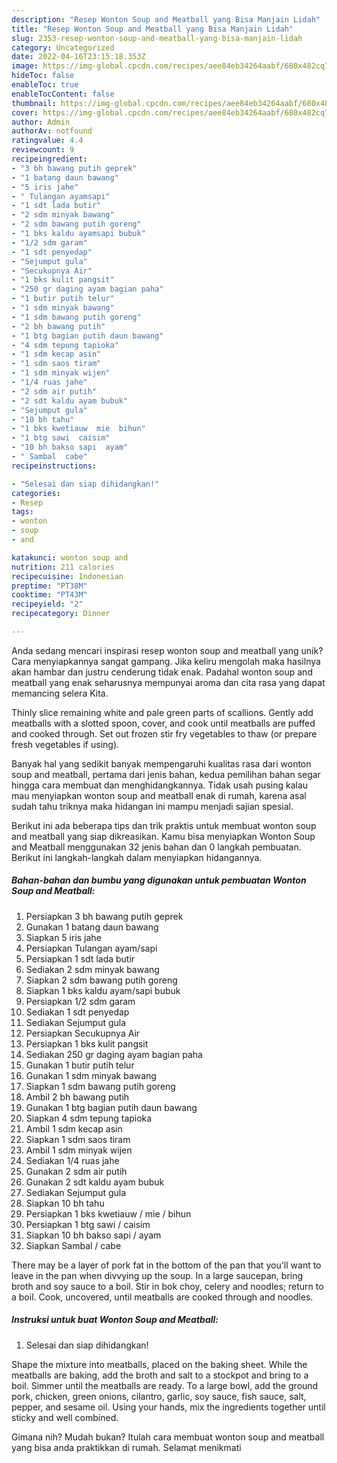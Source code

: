 ```yaml
---
description: "Resep Wonton Soup and Meatball yang Bisa Manjain Lidah"
title: "Resep Wonton Soup and Meatball yang Bisa Manjain Lidah"
slug: 2353-resep-wonton-soup-and-meatball-yang-bisa-manjain-lidah
category: Uncategorized
date: 2022-04-16T23:15:18.353Z
image: https://img-global.cpcdn.com/recipes/aee84eb34264aabf/680x482cq70/wonton-soup-and-meatball-foto-resep-utama.jpg
hideToc: false
enableToc: true
enableTocContent: false
thumbnail: https://img-global.cpcdn.com/recipes/aee84eb34264aabf/680x482cq70/wonton-soup-and-meatball-foto-resep-utama.jpg
cover: https://img-global.cpcdn.com/recipes/aee84eb34264aabf/680x482cq70/wonton-soup-and-meatball-foto-resep-utama.jpg
author: Admin
authorAv: notfound
ratingvalue: 4.4
reviewcount: 9
recipeingredient:
- "3 bh bawang putih geprek"
- "1 batang daun bawang"
- "5 iris jahe"
- " Tulangan ayamsapi"
- "1 sdt lada butir"
- "2 sdm minyak bawang"
- "2 sdm bawang putih goreng"
- "1 bks kaldu ayamsapi bubuk"
- "1/2 sdm garam"
- "1 sdt penyedap"
- "Sejumput gula"
- "Secukupnya Air"
- "1 bks kulit pangsit"
- "250 gr daging ayam bagian paha"
- "1 butir putih telur"
- "1 sdm minyak bawang"
- "1 sdm bawang putih goreng"
- "2 bh bawang putih"
- "1 btg bagian putih daun bawang"
- "4 sdm tepung tapioka"
- "1 sdm kecap asin"
- "1 sdm saos tiram"
- "1 sdm minyak wijen"
- "1/4 ruas jahe"
- "2 sdm air putih"
- "2 sdt kaldu ayam bubuk"
- "Sejumput gula"
- "10 bh tahu"
- "1 bks kwetiauw  mie  bihun"
- "1 btg sawi  caisim"
- "10 bh bakso sapi  ayam"
- " Sambal  cabe"
recipeinstructions:

- "Selesai dan siap dihidangkan!"
categories:
- Resep
tags:
- wonton
- soup
- and

katakunci: wonton soup and 
nutrition: 211 calories
recipecuisine: Indonesian
preptime: "PT38M"
cooktime: "PT43M"
recipeyield: "2"
recipecategory: Dinner

---
```





Anda sedang mencari inspirasi resep wonton soup and meatball yang unik? Cara menyiapkannya sangat gampang. Jika keliru mengolah maka hasilnya akan hambar dan justru cenderung tidak enak. Padahal wonton soup and meatball yang enak seharusnya mempunyai aroma dan cita rasa yang dapat memancing selera Kita.





Thinly slice remaining white and pale green parts of scallions. Gently add meatballs with a slotted spoon, cover, and cook until meatballs are puffed and cooked through. Set out frozen stir fry vegetables to thaw (or prepare fresh vegetables if using).

Banyak hal yang sedikit banyak mempengaruhi kualitas rasa dari wonton soup and meatball, pertama dari jenis bahan, kedua pemilihan bahan segar hingga cara membuat dan menghidangkannya. Tidak usah pusing kalau mau menyiapkan wonton soup and meatball enak di rumah, karena asal sudah tahu triknya maka hidangan ini mampu menjadi sajian spesial.






Berikut ini ada beberapa tips dan trik praktis untuk membuat wonton soup and meatball yang siap dikreasikan. Kamu bisa menyiapkan Wonton Soup and Meatball menggunakan 32 jenis bahan dan 0 langkah pembuatan. Berikut ini langkah-langkah dalam menyiapkan hidangannya.

<!--inarticleads1-->

##### Bahan-bahan dan bumbu yang digunakan untuk pembuatan Wonton Soup and Meatball:

1. Persiapkan 3 bh bawang putih geprek
1. Gunakan 1 batang daun bawang
1. Siapkan 5 iris jahe
1. Persiapkan  Tulangan ayam/sapi
1. Persiapkan 1 sdt lada butir
1. Sediakan 2 sdm minyak bawang
1. Siapkan 2 sdm bawang putih goreng
1. Siapkan 1 bks kaldu ayam/sapi bubuk
1. Persiapkan 1/2 sdm garam
1. Sediakan 1 sdt penyedap
1. Sediakan Sejumput gula
1. Persiapkan Secukupnya Air
1. Persiapkan 1 bks kulit pangsit
1. Sediakan 250 gr daging ayam bagian paha
1. Gunakan 1 butir putih telur
1. Gunakan 1 sdm minyak bawang
1. Siapkan 1 sdm bawang putih goreng
1. Ambil 2 bh bawang putih
1. Gunakan 1 btg bagian putih daun bawang
1. Siapkan 4 sdm tepung tapioka
1. Ambil 1 sdm kecap asin
1. Siapkan 1 sdm saos tiram
1. Ambil 1 sdm minyak wijen
1. Sediakan 1/4 ruas jahe
1. Gunakan 2 sdm air putih
1. Gunakan 2 sdt kaldu ayam bubuk
1. Sediakan Sejumput gula
1. Siapkan 10 bh tahu
1. Persiapkan 1 bks kwetiauw / mie / bihun
1. Persiapkan 1 btg sawi / caisim
1. Siapkan 10 bh bakso sapi / ayam
1. Siapkan  Sambal / cabe


There may be a layer of pork fat in the bottom of the pan that you&#39;ll want to leave in the pan when divvying up the soup. In a large saucepan, bring broth and soy sauce to a boil. Stir in bok choy, celery and noodles; return to a boil. Cook, uncovered, until meatballs are cooked through and noodles. 

<!--inarticleads2-->

##### Instruksi untuk buat Wonton Soup and Meatball:


1. Selesai dan siap dihidangkan!

Shape the mixture into meatballs, placed on the baking sheet. While the meatballs are baking, add the broth and salt to a stockpot and bring to a boil. Simmer until the meatballs are ready. To a large bowl, add the ground pork, chicken, green onions, cilantro, garlic, soy sauce, fish sauce, salt, pepper, and sesame oil. Using your hands, mix the ingredients together until sticky and well combined. 

Gimana nih? Mudah bukan? Itulah cara membuat wonton soup and meatball yang bisa anda praktikkan di rumah. Selamat menikmati
